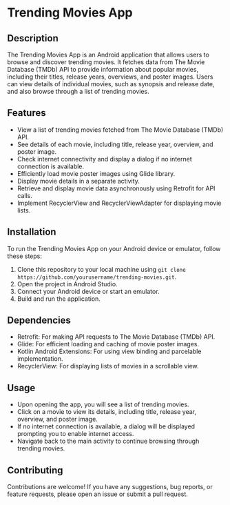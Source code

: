 # Trending Movies App

## Description

The Trending Movies App is an Android application that allows users to browse and discover trending movies. It fetches data from The Movie Database (TMDb) API to provide information about popular movies, including their titles, release years, overviews, and poster images. Users can view details of individual movies, such as synopsis and release date, and also browse through a list of trending movies.

## Features

- View a list of trending movies fetched from The Movie Database (TMDb) API.
- See details of each movie, including title, release year, overview, and poster image.
- Check internet connectivity and display a dialog if no internet connection is available.
- Efficiently load movie poster images using Glide library.
- Display movie details in a separate activity.
- Retrieve and display movie data asynchronously using Retrofit for API calls.
- Implement RecyclerView and RecyclerViewAdapter for displaying movie lists.

## Installation

To run the Trending Movies App on your Android device or emulator, follow these steps:

1. Clone this repository to your local machine using `git clone https://github.com/yourusername/trending-movies.git`.
2. Open the project in Android Studio.
3. Connect your Android device or start an emulator.
4. Build and run the application.

## Dependencies

- Retrofit: For making API requests to The Movie Database (TMDb) API.
- Glide: For efficient loading and caching of movie poster images.
- Kotlin Android Extensions: For using view binding and parcelable implementation.
- RecyclerView: For displaying lists of movies in a scrollable view.

## Usage

- Upon opening the app, you will see a list of trending movies.
- Click on a movie to view its details, including title, release year, overview, and poster image.
- If no internet connection is available, a dialog will be displayed prompting you to enable internet access.
- Navigate back to the main activity to continue browsing through trending movies.

## Contributing

Contributions are welcome! If you have any suggestions, bug reports, or feature requests, please open an issue or submit a pull request.
